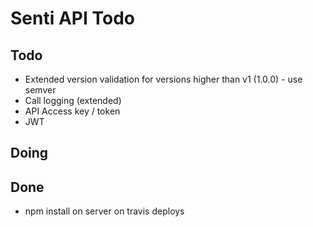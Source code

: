 # Senti API Todo


## Todo
- Extended version validation for versions higher than v1 (1.0.0) - use semver
- Call logging (extended)
- API Access key / token
- JWT

## Doing


## Done
- npm install on server on travis deploys 